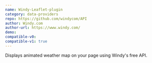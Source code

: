 ```yaml
---
name: Windy-Leaflet-plugin
category: data-providers
repo: https://github.com/windycom/API
author: Windy.com
author-url: https://www.windy.com/
demo: 
compatible-v0:
compatible-v1: true
---
```


Displays animated weather map on your page using Windy's free API.
